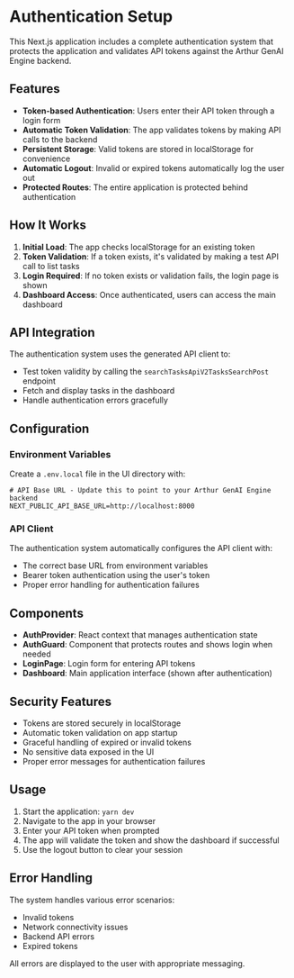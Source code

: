 # Authentication Setup

This Next.js application includes a complete authentication system that protects the application and validates API tokens against the Arthur GenAI Engine backend.

## Features

- **Token-based Authentication**: Users enter their API token through a login form
- **Automatic Token Validation**: The app validates tokens by making API calls to the backend
- **Persistent Storage**: Valid tokens are stored in localStorage for convenience
- **Automatic Logout**: Invalid or expired tokens automatically log the user out
- **Protected Routes**: The entire application is protected behind authentication

## How It Works

1. **Initial Load**: The app checks localStorage for an existing token
2. **Token Validation**: If a token exists, it's validated by making a test API call to list tasks
3. **Login Required**: If no token exists or validation fails, the login page is shown
4. **Dashboard Access**: Once authenticated, users can access the main dashboard

## API Integration

The authentication system uses the generated API client to:
- Test token validity by calling the `searchTasksApiV2TasksSearchPost` endpoint
- Fetch and display tasks in the dashboard
- Handle authentication errors gracefully

## Configuration

### Environment Variables

Create a `.env.local` file in the UI directory with:

```env
# API Base URL - Update this to point to your Arthur GenAI Engine backend
NEXT_PUBLIC_API_BASE_URL=http://localhost:8000
```

### API Client

The authentication system automatically configures the API client with:
- The correct base URL from environment variables
- Bearer token authentication using the user's token
- Proper error handling for authentication failures

## Components

- **AuthProvider**: React context that manages authentication state
- **AuthGuard**: Component that protects routes and shows login when needed
- **LoginPage**: Login form for entering API tokens
- **Dashboard**: Main application interface (shown after authentication)

## Security Features

- Tokens are stored securely in localStorage
- Automatic token validation on app startup
- Graceful handling of expired or invalid tokens
- No sensitive data exposed in the UI
- Proper error messages for authentication failures

## Usage

1. Start the application: `yarn dev`
2. Navigate to the app in your browser
3. Enter your API token when prompted
4. The app will validate the token and show the dashboard if successful
5. Use the logout button to clear your session

## Error Handling

The system handles various error scenarios:
- Invalid tokens
- Network connectivity issues
- Backend API errors
- Expired tokens

All errors are displayed to the user with appropriate messaging.

